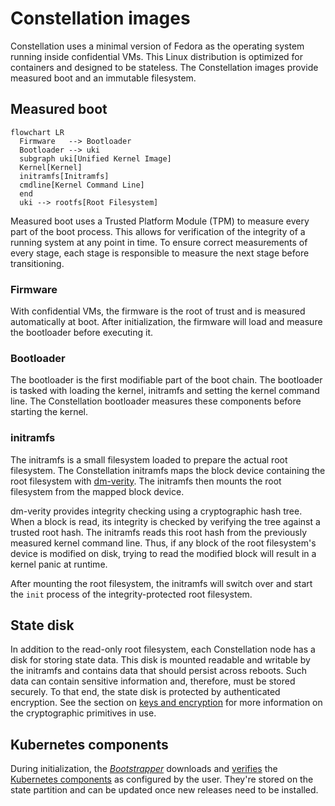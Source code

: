 # Constellation images

Constellation uses a minimal version of Fedora as the operating system running inside confidential VMs. This Linux distribution is optimized for containers and designed to be stateless.
The Constellation images provide measured boot and an immutable filesystem.

## Measured boot

```mermaid
flowchart LR
  Firmware   --> Bootloader
  Bootloader --> uki
  subgraph uki[Unified Kernel Image]
  Kernel[Kernel]
  initramfs[Initramfs]
  cmdline[Kernel Command Line]
  end
  uki --> rootfs[Root Filesystem]
```

Measured boot uses a Trusted Platform Module (TPM) to measure every part of the boot process. This allows for verification of the integrity of a running system at any point in time. To ensure correct measurements of every stage, each stage is responsible to measure the next stage before transitioning.

### Firmware

With confidential VMs, the firmware is the root of trust and is measured automatically at boot. After initialization, the firmware will load and measure the bootloader before executing it.

### Bootloader

The bootloader is the first modifiable part of the boot chain. The bootloader is tasked with loading the kernel, initramfs and setting the kernel command line. The Constellation bootloader measures these components before starting the kernel.

### initramfs

The initramfs is a small filesystem loaded to prepare the actual root filesystem. The Constellation initramfs maps the block device containing the root filesystem with [dm-verity](https://www.kernel.org/doc/html/latest/admin-guide/device-mapper/verity.html). The initramfs then mounts the root filesystem from the mapped block device.

dm-verity provides integrity checking using a cryptographic hash tree. When a block is read, its integrity is checked by verifying the tree against a trusted root hash. The initramfs reads this root hash from the previously measured kernel command line. Thus, if any block of the root filesystem's device is modified on disk, trying to read the modified block will result in a kernel panic at runtime.

After mounting the root filesystem, the initramfs will switch over and start the `init` process of the integrity-protected root filesystem.

## State disk

In addition to the read-only root filesystem, each Constellation node has a disk for storing state data.
This disk is mounted readable and writable by the initramfs and contains data that should persist across reboots.
Such data can contain sensitive information and, therefore, must be stored securely.
To that end, the state disk is protected by authenticated encryption.
See the section on [keys and encryption](keys.md#storage-encryption) for more information on the cryptographic primitives in use.

## Kubernetes components

During initialization, the [*Bootstrapper*](components.md#bootstrapper) downloads and [verifies](https://blog.sigstore.dev/kubernetes-signals-massive-adoption-of-sigstore-for-protecting-open-source-ecosystem-73a6757da73) the [Kubernetes components](https://kubernetes.io/docs/concepts/overview/components/) as configured by the user.
They're stored on the state partition and can be updated once new releases need to be installed.
